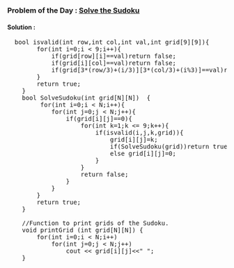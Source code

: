 ### Problem of the Day : [Solve the Sudoku](https://practice.geeksforgeeks.org/problems/solve-the-sudoku-1587115621/1)

#### Solution :
<pre>
  bool isvalid(int row,int col,int val,int grid[9][9]){
        for(int i=0;i < 9;i++){
            if(grid[row][i]==val)return false;
            if(grid[i][col]==val)return false;
            if(grid[3*(row/3)+(i/3)][3*(col/3)+(i%3)]==val)return false;
        }
        return true;
    }
    bool SolveSudoku(int grid[N][N])  { 
         for(int i=0;i < N;i++){
            for(int j=0;j < N;j++){
                if(grid[i][j]==0){
                    for(int k=1;k <= 9;k++){
                        if(isvalid(i,j,k,grid)){
                            grid[i][j]=k;
                            if(SolveSudoku(grid))return true;
                            else grid[i][j]=0;
                        }
                    }
                    return false;
                }
            }
        }
        return true;
    }
    
    //Function to print grids of the Sudoku.
    void printGrid (int grid[N][N]) {
        for(int i=0;i < N;i++)
            for(int j=0;j < N;j++)
                cout << grid[i][j]<<" ";
    }
</pre>

